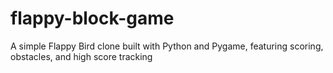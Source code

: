 # flappy-block-game
A simple Flappy Bird clone built with Python and Pygame, featuring scoring, obstacles, and high score tracking
